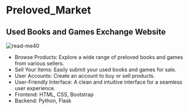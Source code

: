 # Preloved_Market

## Used Books and Games Exchange Website

![read-me40](https://github.com/SaraArzideh/Preloved_Market_Project/assets/145482976/607b4035-51a1-467d-bdaa-567143a626eb)

* Browse Products: Explore a wide range of preloved books and games from various sellers.
* Sell Your Items: Easily submit your used books and games for sale.
* User Accounts: Create an account to buy or sell products.
* User-Friendly Interface: A clean and intuitive interface for a seamless user experience.
* Frontend: HTML, CSS, Bootstrap
* Backend: Python, Flask